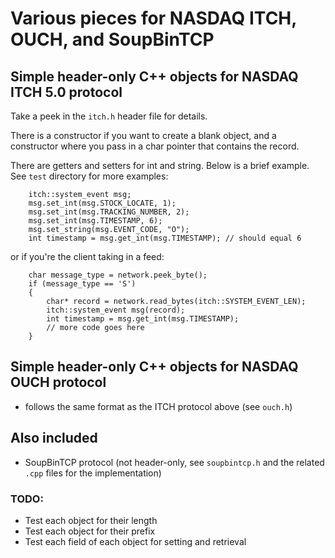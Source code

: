 # Various pieces for NASDAQ ITCH, OUCH, and SoupBinTCP

## Simple header-only C++ objects for NASDAQ ITCH 5.0 protocol

Take a peek in the `itch.h` header file for details.

There is a constructor if you want to create a blank object, and a constructor where you pass in a char pointer
that contains the record.

There are getters and setters for int and string. Below is a brief example. See `test` directory
for more examples:

```
    itch::system_event msg;
    msg.set_int(msg.STOCK_LOCATE, 1);
    msg.set_int(msg.TRACKING_NUMBER, 2);
    msg.set_int(msg.TIMESTAMP, 6);
    msg.set_string(msg.EVENT_CODE, "O");
    int timestamp = msg.get_int(msg.TIMESTAMP); // should equal 6
```

or if you're the client taking in a feed:

```
    char message_type = network.peek_byte();
    if (message_type == 'S')
    {
        char* record = network.read_bytes(itch::SYSTEM_EVENT_LEN);
        itch::system_event msg(record);
        int timestamp = msg.get_int(msg.TIMESTAMP);
        // more code goes here
    }
```

## Simple header-only C++ objects for NASDAQ OUCH protocol
- follows the same format as the ITCH protocol above (see `ouch.h`)

## Also included
- SoupBinTCP protocol (not header-only, see `soupbintcp.h` and the related `.cpp` files for the implementation)

### TODO:
- Test each object for their length
- Test each object for their prefix
- Test each field of each object for setting and retrieval
